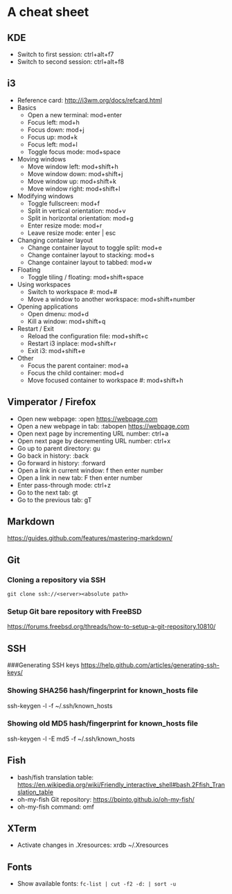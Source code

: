 # A cheat sheet
## KDE
* Switch to first session: ctrl+alt+f7
* Switch to second session: ctrl+alt+f8

## i3
* Reference card: http://i3wm.org/docs/refcard.html
* Basics
  * Open a new terminal: mod+enter
  * Focus left: mod+h
  * Focus down: mod+j
  * Focus up: mod+k
  * Focus left: mod+l
  * Toggle focus mode: mod+space
* Moving windows
  * Move window left: mod+shift+h
  * Move window down: mod+shift+j
  * Move window up: mod+shift+k
  * Move window right: mod+shift+l
* Modifying windows
  * Toggle fullscreen: mod+f
  * Split in vertical orientation: mod+v
  * Split in horizontal orientation: mod+g
  * Enter resize mode: mod+r
  * Leave resize mode: enter | esc
* Changing container layout
  * Change container layout to toggle split: mod+e
  * Change container layout to stacking: mod+s
  * Change container layout to tabbed: mod+w
* Floating
  * Toggle tiling / floating: mod+shift+space
* Using workspaces
  * Switch to workspace #: mod+#
  * Move a window to another workspace: mod+shift+number
* Opening applications
  * Open dmenu: mod+d
  * Kill a window: mod+shift+q
* Restart / Exit
  * Reload the configuration file: mod+shift+c
  * Restart i3 inplace: mod+shift+r
  * Exit i3: mod+shift+e
* Other
  * Focus the parent container: mod+a
  * Focus the child container: mod+d
  * Move focused container to workspace #: mod+shift+h

## Vimperator / Firefox
* Open new webpage: :open https://webpage.com
* Open a new webpage in tab: :tabopen https://webpage.com
* Open next page by incrementing URL number: ctrl+a
* Open next page by decrementing URL number: ctrl+x
* Go up to parent directory: gu
* Go back in history: :back
* Go forward in history: :forward
* Open a link in current window: f then enter number
* Open a link in new tab: F then enter number
* Enter pass-through mode: ctrl+z
* Go to the next tab: gt
* Go to the previous tab: gT

## Markdown
https://guides.github.com/features/mastering-markdown/
## Git
### Cloning a repository via SSH
`git clone ssh://<server><absolute path>`
### Setup Git bare repository with FreeBSD
https://forums.freebsd.org/threads/how-to-setup-a-git-repository.10810/
## SSH
###Generating SSH keys
https://help.github.com/articles/generating-ssh-keys/
### Showing SHA256 hash/fingerprint for known_hosts file
ssh-keygen -l -f ~/.ssh/known_hosts
### Showing old MD5 hash/fingerprint for known_hosts file
ssh-keygen -l -E md5 -f ~/.ssh/known_hosts
## Fish
* bash/fish translation table: https://en.wikipedia.org/wiki/Friendly_interactive_shell#bash.2Ffish_Translation_table
* oh-my-fish Git repository: https://bpinto.github.io/oh-my-fish/
* oh-my-fish command: omf
## XTerm
* Activate changes in .Xresources: xrdb ~/.Xresources
## Fonts
* Show available fonts: `fc-list | cut -f2 -d: | sort -u`
